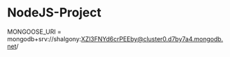# NodeJS-Project

MONGOOSE_URI = mongodb+srv://shalgony:XZl3FNYd6crPEEby@cluster0.d7by7a4.mongodb.net/
